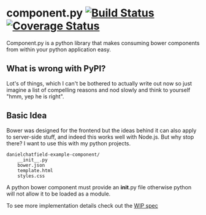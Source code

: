 # component.py [![Build Status](https://travis-ci.org/import/component.py.png)](https://travis-ci.org/import/component.py) [![Coverage Status](https://coveralls.io/repos/import/component.py/badge.png?branch=master)](https://coveralls.io/r/import/component.py?branch=master)




Component.py is a python library that makes consuming bower components from 
within your python application easy.

## What is wrong with PyPI?

Lot's of things, which I can't be bothered to actually write out now so just 
imagine a list of compelling reasons and nod slowly and think to yourself 
"hmm, yep he is right".

## Basic Idea

Bower was designed for the frontend but the ideas behind it can also apply 
to server-side stuff, and indeed this works well with Node.js. But why stop 
there? I want to use this with my python projects.


```
danielchatfield-example-component/
    __init__.py
    bower.json
    template.html
    styles.css
```

A python bower component must provide an __init__.py file otherwise python 
will not allow it to be loaded as a module.

To see more implementation details check out the [WIP spec](https://github.com/import/component.py/wiki/Spec-for-Component.py)